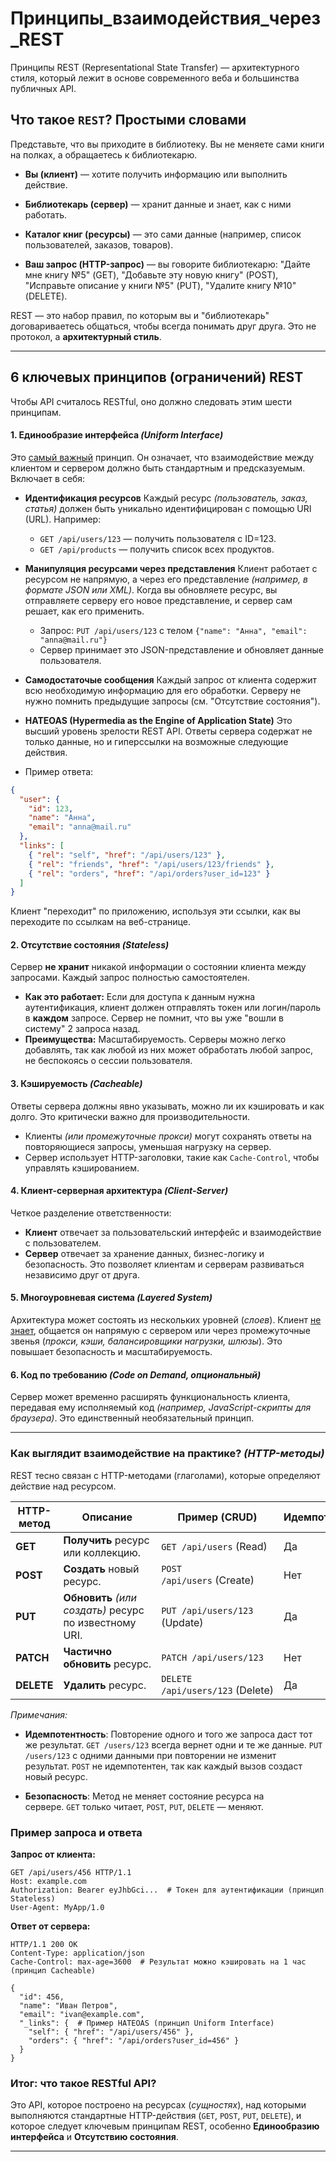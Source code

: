 # Принципы_взаимодействия_через_REST

Принципы REST (Representational State Transfer) — архитектурного стиля, который лежит в основе современного веба и большинства публичных API.

## Что такое `REST`? Простыми словами

Представьте, что вы приходите в библиотеку. Вы не меняете сами книги на полках, а обращаетесь к библиотекарю.

- **Вы (клиент)** — хотите получить информацию или выполнить действие.
    
- **Библиотекарь (сервер)** — хранит данные и знает, как с ними работать.
    
- **Каталог книг (ресурсы)** — это сами данные (например, список пользователей, заказов, товаров).
    
- **Ваш запрос (HTTP-запрос)** — вы говорите библиотекарю: "Дайте мне книгу №5" (GET), "Добавьте эту новую книгу" (POST), "Исправьте описание у книги №5" (PUT), "Удалите книгу №10" (DELETE).


REST — это набор правил, по которым вы и "библиотекарь" договариваетесь общаться, чтобы всегда понимать друг друга. Это не протокол, а **архитектурный стиль**.

---
## 6 ключевых принципов (ограничений) REST

Чтобы API считалось RESTful, оно должно следовать этим шести принципам.

#### 1. **Единообразие интерфейса** *(Uniform Interface)*
Это <u>самый важный</u> принцип. Он означает, что взаимодействие между клиентом и сервером должно быть стандартным и предсказуемым. Включает в себя:

- **Идентификация ресурсов** Каждый ресурс *(пользователь, заказ, статья)* должен быть уникально идентифицирован с помощью URI (URL). Например:    
    - `GET /api/users/123` — получить пользователя с ID=123.        
    - `GET /api/products` — получить список всех продуктов.
    
- **Манипуляция ресурсами через представления** Клиент работает с ресурсом не напрямую, а через его представление *(например, в формате JSON или XML)*. Когда вы обновляете ресурс, вы отправляете серверу его новое представление, и сервер сам решает, как его применить.    
    - Запрос: `PUT /api/users/123` с телом `{"name": "Анна", "email": "anna@mail.ru"}`        
    - Сервер принимает это JSON-представление и обновляет данные пользователя.
    
- **Самодостаточые сообщения** Каждый запрос от клиента содержит всю необходимую информацию для его обработки. Серверу не нужно помнить предыдущие запросы (см. "Отсутствие состояния").
    
- **HATEOAS (Hypermedia as the Engine of Application State)** Это высший уровень зрелости REST API. Ответы сервера содержат не только данные, но и гиперссылки на возможные следующие действия.
    
- Пример ответа:
```json
{
  "user": {
    "id": 123,
    "name": "Анна",
    "email": "anna@mail.ru"
  },
  "links": [
    { "rel": "self", "href": "/api/users/123" },
    { "rel": "friends", "href": "/api/users/123/friends" },
    { "rel": "orders", "href": "/api/orders?user_id=123" }
  ]
}
```
Клиент "переходит" по приложению, используя эти ссылки, как вы переходите по ссылкам на веб-странице.    

#### 2. **Отсутствие состояния** *(Stateless)*
Сервер **не хранит** никакой информации о состоянии клиента между запросами. Каждый запрос полностью самостоятелен.
- **Как это работает:** Если для доступа к данным нужна аутентификация, клиент должен отправлять токен или логин/пароль в **каждом** запросе. Сервер не помнит, что вы уже "вошли в систему" 2 запроса назад.    
- **Преимущества:** Масштабируемость. Серверы можно легко добавлять, так как любой из них может обработать любой запрос, не беспокоясь о сессии пользователя.    

#### 3. **Кэшируемость** *(Cacheable)*
Ответы сервера должны явно указывать, можно ли их кэшировать и как долго. Это критически важно для производительности.
- Клиенты *(или промежуточные прокси)* могут сохранять ответы на повторяющиеся запросы, уменьшая нагрузку на сервер.    
- Сервер использует HTTP-заголовки, такие как `Cache-Control`, чтобы управлять кэшированием.    

#### 4. **Клиент-серверная архитектура** *(Client-Server)*
Четкое разделение ответственности:
- **Клиент** отвечает за пользовательский интерфейс и взаимодействие с пользователем.    
- **Сервер** отвечает за хранение данных, бизнес-логику и безопасность.
Это позволяет клиентам и серверам развиваться независимо друг от друга.

#### 5. **Многоуровневая система** *(Layered System)*
Архитектура может состоять из нескольких уровней (*слоев*). Клиент <u>не знает</u>, общается он напрямую с сервером или через промежуточные звенья (*прокси, кэши, балансировщики нагрузки, шлюзы*). Это повышает безопасность и масштабируемость.

#### 6. **Код по требованию** *(Code on Demand, опциональный)*

Сервер может временно расширять функциональность клиента, передавая ему исполняемый код *(например, JavaScript-скрипты для браузера)*. Это единственный необязательный принцип.

---
### Как выглядит взаимодействие на практике? *(HTTP-методы)*

REST тесно связан с HTTP-методами (глаголами), которые определяют действие над ресурсом.

| HTTP-метод | Описание                                               | Пример (CRUD)                     | Идемпотентность* | Безопасность* |
| ---------- | ------------------------------------------------------ | --------------------------------- | ---------------- | ------------- |
| **GET**    | **Получить** ресурс или коллекцию.                     | `GET /api/users` (Read)           | Да               | Да            |
| **POST**   | **Создать** новый ресурс.                              | `POST /api/users` (Create)        | Нет              | Нет           |
| **PUT**    | **Обновить** *(или создать)* ресурс по известному URI. | `PUT /api/users/123` <br>(Update) | Да               | Нет           |
| **PATCH**  | **Частично обновить** ресурс.                          | `PATCH /api/users/123`            | Нет              | Нет           |
| **DELETE** | **Удалить** ресурс.                                    | `DELETE /api/users/123` (Delete)  | Да               | Нет           |

_Примечания:_

- **Идемпотентность**: Повторение одного и того же запроса даст тот же результат. `GET /users/123` всегда вернет одни и те же данные. `PUT /users/123` с одними данными при повторении не изменит результат. `POST` не идемпотентен, так как каждый вызов создаст новый ресурс.
    
- **Безопасность**: Метод не меняет состояние ресурса на сервере. `GET` только читает, `POST`, `PUT`, `DELETE` — меняют.

### Пример запроса и ответа

**Запрос от клиента:**
```http
GET /api/users/456 HTTP/1.1
Host: example.com
Authorization: Bearer eyJhbGci...  # Токен для аутентификации (принцип Stateless)
User-Agent: MyApp/1.0
```

**Ответ от сервера:**
```http
HTTP/1.1 200 OK
Content-Type: application/json
Cache-Control: max-age=3600  # Результат можно кэшировать на 1 час (принцип Cacheable)

{
  "id": 456,
  "name": "Иван Петров",
  "email": "ivan@example.com",
  "_links": {  # Пример HATEOAS (принцип Uniform Interface)
    "self": { "href": "/api/users/456" },
    "orders": { "href": "/api/orders?user_id=456" }
  }
}
```

### Итог: что такое **RESTful API**?

Это API, которое построено на ресурсах (*сущностях*), над которыми выполняются стандартные HTTP-действия (`GET`, `POST`, `PUT`, `DELETE`), и которое следует ключевым принципам REST, особенно **Единообразию интерфейса** и **Отсутствию состояния**.

---
